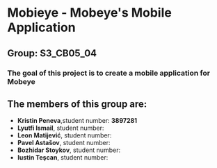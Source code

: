 # Mobieye - Mobeye's Mobile Application
## Group: S3_CB05_04
### The goal of this project is to create a mobile application for Mobeye

## The members of this group are:
* **Kristin Peneva**,student number: **3897281**
* **Lyutfi Ismail**, student number:
* **Leon Matijević**, student number:
* **Pavel Astašov**, student number:
* **Bozhidar Stoykov**, student number:
* **Iustin Teşcan**, student number:

